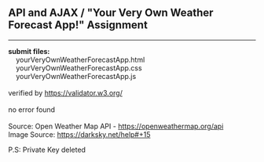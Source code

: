 ## API and AJAX / "Your Very Own Weather Forecast App!" Assignment

----

**submit files:**<br />
&nbsp;&nbsp;&nbsp;&nbsp;yourVeryOwnWeatherForecastApp.html<br />
&nbsp;&nbsp;&nbsp;&nbsp;yourVeryOwnWeatherForecastApp.css<br />
&nbsp;&nbsp;&nbsp;&nbsp;yourVeryOwnWeatherForecastApp.js<br />
<br />
verified by <https://validator.w3.org/><br />
<br />
no error found<br />
<br />
Source: Open Weather Map API - <https://openweathermap.org/api><br />
Image Source: <https://darksky.net/help#+15><br />

P.S: Private Key deleted

